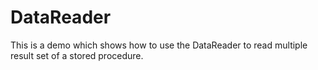 # DataReader
This is a demo which shows how to use the DataReader to read multiple result set of a stored procedure.
